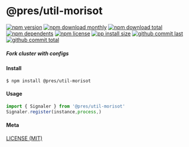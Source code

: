 # @pres/util-morisot

[![npm version][badge-npm-version]][url-npm]
[![npm download monthly][badge-npm-download-monthly]][url-npm]
[![npm download total][badge-npm-download-total]][url-npm]
[![npm dependents][badge-npm-dependents]][url-github]
[![npm license][badge-npm-license]][url-npm]
[![pp install size][badge-pp-install-size]][url-pp]
[![github commit last][badge-github-last-commit]][url-github]
[![github commit total][badge-github-commit-count]][url-github]

[//]: <> (Shields)

[badge-npm-version]: https://flat.badgen.net/npm/v/@pres/util-morisot

[badge-npm-download-monthly]: https://flat.badgen.net/npm/dm/@pres/util-morisot

[badge-npm-download-total]:https://flat.badgen.net/npm/dt/@pres/util-morisot

[badge-npm-dependents]: https://flat.badgen.net/npm/dependents/@pres/util-morisot

[badge-npm-license]: https://flat.badgen.net/npm/license/@pres/util-morisot

[badge-pp-install-size]: https://flat.badgen.net/packagephobia/install/@pres/util-morisot

[badge-github-last-commit]: https://flat.badgen.net/github/last-commit/hoyeungw/pres

[badge-github-commit-count]: https://flat.badgen.net/github/commits/hoyeungw/pres

[//]: <> (Link)

[url-npm]: https://npmjs.org/package/@pres/util-morisot

[url-pp]: https://packagephobia.now.sh/result?p=@pres/util-morisot

[url-github]: https://github.com/hoyeungw/pres

##### Fork cluster with configs

#### Install

```console
$ npm install @pres/util-morisot
```

#### Usage

```js
import { Signaler } from '@pres/util-morisot'
Signaler.register(instance,process,)
```

#### Meta

[LICENSE (MIT)](LICENSE)
